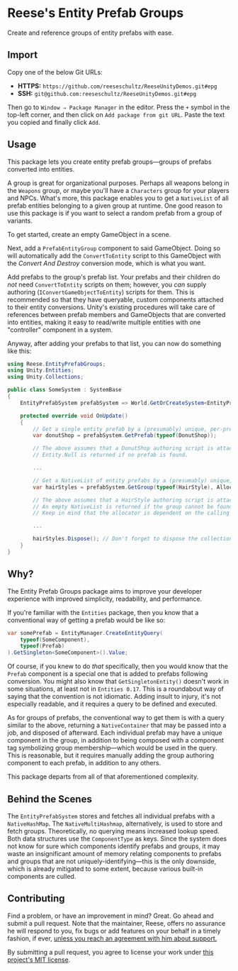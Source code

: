 # Reese's Entity Prefab Groups

Create and reference groups of entity prefabs with ease.

## Import

Copy one of the below Git URLs:

* **HTTPS:** `https://github.com/reeseschultz/ReeseUnityDemos.git#epg`
* **SSH:** `git@github.com:reeseschultz/ReeseUnityDemos.git#epg`

Then go to `Window ⇒ Package Manager` in the editor. Press the `+` symbol in the top-left corner, and then click on `Add package from git URL`. Paste the text you copied and finally click `Add`.

## Usage

This package lets you create entity prefab groups—groups of prefabs converted into entities.

A group is great for organizational purposes. Perhaps all weapons belong in the `Weapons` group, or maybe you'll have a `Characters` group for your players and NPCs. What's more, this package enables you to get a `NativeList` of all prefab entities belonging to a given group at runtime. One good reason to use this package is if you want to select a random prefab from a group of variants.

To get started, create an empty GameObject in a scene.

Next, add a `PrefabEntityGroup` component to said GameObject. Doing so will automatically add the `ConvertToEntity` script to this GameObject with the *Convert And Destroy* conversion mode, which is what you want.

Add prefabs to the group's prefab list. Your prefabs and their children do *not* need `ConvertToEntity` scripts on them; however, you *can* supply authoring (`IConvertGameObjectToEntity`) scripts for them. This is recommended so that they have queryable, custom components attached to their entity conversions. Unity's existing procedures will take care of references between prefab members and GameObjects that are converted into entities, making it easy to read/write multiple entities with one "controller" component in a system.

Anyway, after adding your prefabs to that list, you can now do something like this:

```csharp
using Reese.EntityPrefabGroups;
using Unity.Entities;
using Unity.Collections;

public class SomeSystem : SystemBase
{
    EntityPrefabSystem prefabSystem => World.GetOrCreateSystem<EntityPrefabSystem>();

    protected override void OnUpdate()
    {
        // Get a single entity prefab by a (presumably) unique, per-prefab component type:
        var donutShop = prefabSystem.GetPrefab(typeof(DonutShop));

        // The above assumes that a DonutShop authoring script is attached to a prefab.
        // Entity.Null is returned if no prefab is found.

        ...

        // Get a NativeList of entity prefabs by a (presumably) unique, per-group component type:
        var hairStyles = prefabSystem.GetGroup(typeof(HairStyle), Allocator.TempJob);

        // The above assumes that a HairStyle authoring script is attached to the group.
        // An empty NativeList is returned if the group cannot be found.
        // Keep in mind that the allocator is dependent on the calling context.

        ...

        hairStyles.Dispose(); // Don't forget to dispose the collection!
    } 
}
```

## Why?

The Entity Prefab Groups package aims to improve your developer experience with improved simplicity, readability, and performance.

If you're familiar with the `Entities` package, then you know that a conventional way of getting a prefab would be like so:

```csharp
var somePrefab = EntityManager.CreateEntityQuery(
    typeof(SomeComponent),
    typeof(Prefab)
).GetSingleton<SomeComponent>().Value;
```

Of course, if you knew to do *that* specifically, then you would know that the `Prefab` component is a special one that is added to prefabs following conversion. You might also know that `GetSingletonEntity()` doesn't work in some situations, at least not in `Entities 0.17`. This is a roundabout way of saying that the convention is not idiomatic. Adding insult to injury, it's not especially readable, and it requires a query to be defined and executed.

As for groups of prefabs, the conventional way to get them is with a query similar to the above, returning a `NativeContainer` that may be passed into a job, and disposed of afterward. Each individual prefab may have a unique component in the group, in addition to being composed with a component tag symbolizing group membership—which would be used in the query. This is reasonable, but it requires manually adding the group authoring component to each prefab, in addition to any others.

This package departs from all of that aforementioned complexity.

## Behind the Scenes

The `EntityPrefabSystem` stores and fetches all individual prefabs with a `NativeHashMap`. The `NativeMultiHashmap`, alternatively, is used to store and fetch groups. Theoretically, no querying means increased lookup speed. Both data structures use the `ComponentType` as keys. Since the system does not know for sure which components identify prefabs and groups, it may waste an insignificant amount of memory relating components to prefabs and groups that are not uniquely-identifying—this is the only downside, which is already mitigated to some extent, because various built-in components are culled.

## Contributing

Find a problem, or have an improvement in mind? Great. Go ahead and submit a pull request. Note that the maintainer, Reese, offers no assurance he will respond to you, fix bugs or add features on your behalf in a timely fashion, if ever, [unless you reach an agreement with him about support.](https://reese.codes)

By submitting a pull request, you agree to license your work under [this project's MIT license](https://github.com/reeseschultz/ReeseUnityDemos/blob/master/LICENSE).
